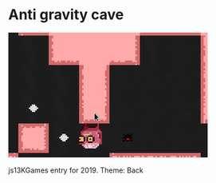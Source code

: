 # Anti gravity cave

![alt text](https://github.com/arturaugusto/Anti-gravity-cave/raw/master/big.png)


js13KGames entry for 2019. Theme: Back
